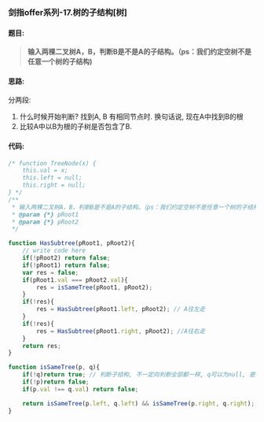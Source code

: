 ### 剑指offer系列-17.树的子结构[树]

#### 题目:
>**输入两棵二叉树A，B，判断B是不是A的子结构。（ps：我们约定空树不是任意一个树的子结构)**

#### 思路:
分两段:
1. 什么时候开始判断? 找到A, B 有相同节点时. 换句话说, 现在A中找到B的根
2. 比较A中以B为根的子树是否包含了B.

#### 代码:
```javascript
/* function TreeNode(x) {
    this.val = x;
    this.left = null;
    this.right = null;
} */
/**
 * 输入两棵二叉树A，B，判断B是不是A的子结构。（ps：我们约定空树不是任意一个树的子结构）
 * @param {*} pRoot1 
 * @param {*} pRoot2 
 */

function HasSubtree(pRoot1, pRoot2){
    // write code here
    if(!pRoot2) return false;
    if(!pRoot1) return false;
    var res = false;
    if(pRoot1.val === pRoot2.val){
        res = isSameTree(pRoot1, pRoot2);
    }
    if(!res){
        res = HasSubtree(pRoot1.left, pRoot2); // A往左走
    }
    if(!res){
        res = HasSubtree(pRoot1.right, pRoot2); //A往右走
    }
    return res;
}

function isSameTree(p, q){
    if(!q)return true; // 判断子结构, 不一定向判断全部都一样, q可以为null, 是个包含关系
    if(!p)return false;
    if(p.val !== q.val) return false;

    return isSameTree(p.left, q.left) && isSameTree(p.right, q.right);
}
```
